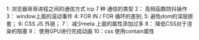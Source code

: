 1: 浏览器哥哥进程之间的通信方式  icp 7 种  通信的类型
2： 高频函数防抖操作
3： window上面的滚动事件
4: FOR IN / FOR 循环的差别;
5: 避免dom的深层嵌套；
6: CSS JS  外链；
7： 减少meta 上面的属性添加过多
8： 降低CSS对于渲染的阻塞
9： 使用GPU进行完成动画
10：css  使用contain属性 